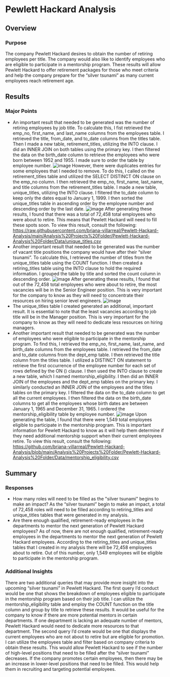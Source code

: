# Pewlett Hackard Analysis
## Overview
### Purpose
The company Pewlett Hackard desires to obtain the number of retiring employees per title. The company would also like to identify employees who are eligible to participate in a mentorship program. These results will allow Pewlett Hackard to offer retirement packages for those who meet criteria and help the company prepare for the “silver tsunami” as many current employees reach retirement age. 
## Results
### Major Points
* An important result that needed to be generated was the number of retiring employees by job title. To calculate this, I fist retrieved the emp_no, first_name, and last_name columns from the employees table. I retrieved the title, from_date, and to_date columns from the titles table. Then I made a new table, retirement_titles, utilizing the INTO clause. I did an INNER JOIN on both tables using the primary key. I then filtered the data on the birth_date column to retrieve the employees who were born between 1952 and 1955. I made sure to order the table by employee number. 
![image](https://user-images.githubusercontent.com/106560739/181154046-88c37ab9-0e6c-46e8-baa5-78e24a8fa65a.png)
However, there were duplicates entries for some employees that I needed to remove. To do this, I called on the retirement_titles table and utilized the SELECT DISTINCT ON clause on the emp_no column. I then retrieved the emp_no, first_name, last_name, and title columns from the retirement_titles table. I made a new table, unique_titles, utilizing the INTO clause. I flitered the to_date column to keep only the dates equal to January 1, 1999. I then sorted the unique_titles table in ascending order by the employee number and descending order by the last date.
![image](https://user-images.githubusercontent.com/106560739/181154089-80d331df-343d-4df6-963a-2469ece5283e.png)
After generating these results, I found that there was a total of 72,458 total employees who were about to retire. This means that Pewlett Hackard will need to fill these spots soon.
To view this result, consult the following: https://raw.githubusercontent.com/briana-villarreal/Pewlett-Hackard-Analysis/main/Analysis%20Projects%20Folder/Pewlett-Hackard-Analysis%20Folder/Data/unique_titles.csv
* Another important result that needed to be generated was the number of vacant title positions the company would have after their “silver tsunami”. To calculate this, I retrieved the number of titles from the unique_titles table using the COUNT function. I then created a retiring_titles table using the INTO clause to hold the required information. I grouped the table by title and sorted the count column in descending order. 
![image](https://user-images.githubusercontent.com/106560739/181154184-aa3aefa9-f1b9-4b9b-952d-a3cdf97d673d.png)
After generating these results, I found that out of the 72,458 total employees who were about to retire, the most vacancies will be in the Senior Engineer position. This is very important for the company to know as they will need to concentrate their resources on hiring senior level engineers.
![image](https://user-images.githubusercontent.com/106560739/181154221-a3fc0316-8e9c-4e81-b585-fa252094cf18.png)
* The unique_titles table I created generated an additional, important result. It is essential to note that the least vacancies according to job title will be in the Manager position. This is very important for the company to know as they will need to dedicate less resources on hiring managers.
* Another important result that needed to be generated was the number of employees who were eligible to participate in the mentorship program. To find this, I retrieved the emp_no, first_name, last_name, and birth_date columns from the employees table. I retrieved the from_date and to_date columns from the dept_emp table. I then retrieved the title column from the titles table. I utilized a DISTINCT ON statement to retrieve the first occurrence of the employee number for each set of rows defined by the ON () clause. I then used the INTO clause to create a new table, which I named mentorship_eligibility. I then did an INNER JOIN of the employees and the dept_emp tables on the primary key. I similarly conducted an INNER JOIN of the employees and the titles tables on the primary key. I filtered the data on the to_date column to get all the current employees. I then filtered the data on the birth_date columns to get all the employees whose birth dates are between January 1, 1965 and December 31, 1965. I ordered the mentorship_eligibility table by employee number. 
![image](https://user-images.githubusercontent.com/106560739/181154295-dbc4803c-ff25-473a-82fb-1ccd4b5e13c3.png)
Upon generating the table, I found that there were 1,549 total employees eligible to participate in the mentorship program. This is important information for Pewlett Hackard to know as it will help them determine if they need additional mentorship support when their current employees retire. 
To view this result, consult the following: https://github.com/briana-villarreal/Pewlett-Hackard-Analysis/blob/main/Analysis%20Projects%20Folder/Pewlett-Hackard-Analysis%20Folder/Data/mentorship_eligibility.csv
## Summary
### Responses
* How many roles will need to be filled as the "silver tsunami" begins to make an impact?  As the “silver tsunami” begin to make an impact, a total of 72,458 roles will need to be filled according to retiring_titles and unique_titles tables that were generated in my analysis.
* Are there enough qualified, retirement-ready employees in the departments to mentor the next generation of Pewlett Hackard employees? As of now, there are not enough qualified, retirement-ready employees in the departments to mentor the next generation of Pewlett Hackard employees. According to the retiring_titles and unique_titles tables that I created in my analysis there will be 72,458 employees about to retire. Out of this number, only 1,549 employees will be eligible to participate in the mentorship program. 
### Additional Insights
There are two additional queries that may provide more insight into the upcoming “silver tsunami” in Pewlett Hackard. The first query I’d conduct would be one that shows the breakdown of employees eligible to participate in the mentorship program based on their job title. I can utilize the mentorship_eligibility table and employ the COUNT function on the title column and group by title to retrieve these results. It would be useful for the company to know if there are more potential mentors in certain departments. If one department is lacking an adequate number of mentors, Pewlett Hackard would need to dedicate more resources to that department. The second query I’d create would be one that displays the current employees who are not about to retire but are eligible for promotion. I can utilize the employees table and filter based on company criteria to obtain these results. This would allow Pewlett Hackard to see if the number of high-level positions that need to be filled after the “silver tsunami” decreases. If the company promotes certain employees, then there may be an increase in lower-level positions that need to be filled. This would help them in recruiting and targeting potential employees. 

